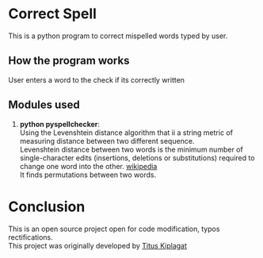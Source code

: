 # Correct Spell 
This is a python program to correct mispelled words typed by user. <br/>

## How the program works
User enters a word to the check if its correctly written


## Modules used
1. __python pyspellchecker__: <br/>
Using the Levenshtein distance algorithm that ii a string metric of measuring distance between two different sequence. <br/>
Levenshtein distance between two words is the minimum number of single-character edits (insertions, deletions or substitutions) required to change one word into the other.  [wikipedia](https://en.wikipedia.org/wiki/Levenshtein_distance) <br/>
It finds permutations between two  words. 

# Conclusion
This is an open source project open for code modification, typos rectifications. <br/>
This project was originally developed by [Titus Kiplagat](https://www.linkedin.com/in/titus-kiplagat-5146ba210/)